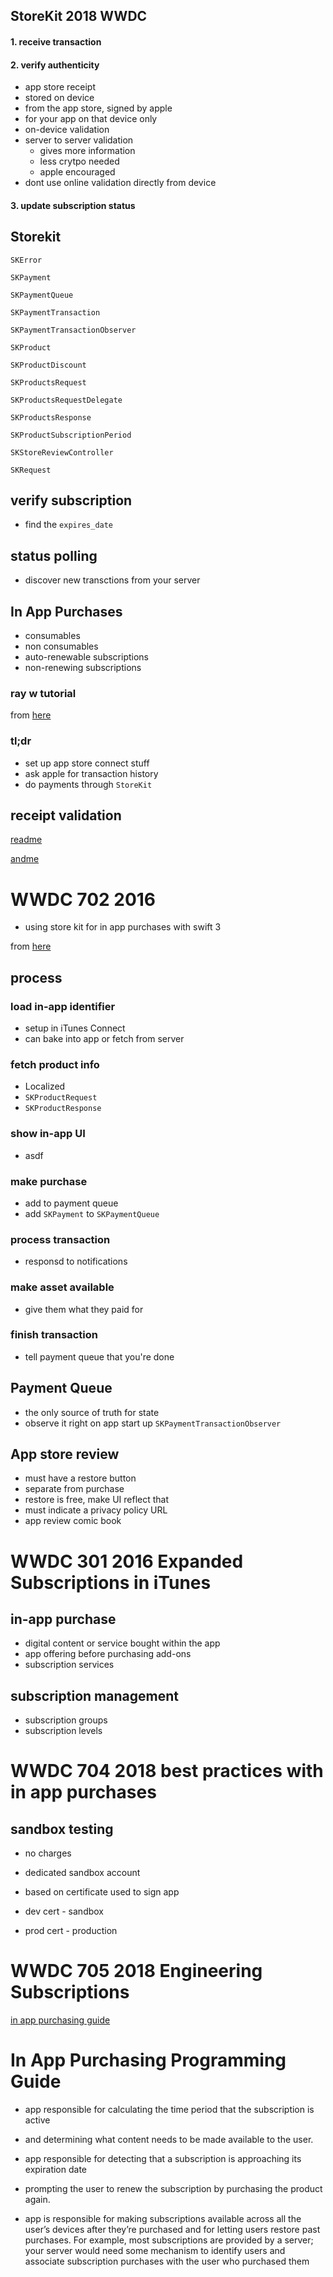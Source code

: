 
## StoreKit 2018 WWDC

#### 1. receive transaction

#### 2. verify authenticity
* app store receipt
* stored on device
* from the app store, signed by apple
* for your app on that device only
* on-device validation
* server to server validation
    * gives more information
    * less crytpo needed
    * apple encouraged
* dont use online validation directly from device

#### 3. update subscription status

## Storekit

`SKError`

`SKPayment`

`SKPaymentQueue`

`SKPaymentTransaction`

`SKPaymentTransactionObserver`

`SKProduct`

`SKProductDiscount`

`SKProductsRequest`

`SKProductsRequestDelegate`

`SKProductsResponse`

`SKProductSubscriptionPeriod`

`SKStoreReviewController`

`SKRequest`

## verify subscription
* find the `expires_date`

## status polling
* discover new transctions from your server


## In App Purchases

* consumables
* non consumables
* auto-renewable subscriptions
* non-renewing subscriptions

### ray w tutorial
from [here](https://www.raywenderlich.com/5456-in-app-purchase-tutorial-getting-started)

### tl;dr
* set up app store connect stuff
* ask apple for transaction history
* do payments through `StoreKit`

## receipt validation
[readme](https://developer.apple.com/library/archive/releasenotes/General/ValidateAppStoreReceipt/Introduction.html)

[andme](https://developer.apple.com/in-app-purchase/)


# WWDC 702 2016
* using store kit for in app purchases with swift 3

from [here](https://developer.apple.com/videos/play/wwdc2016/702/)

## process
### load in-app identifier
* setup in iTunes Connect
* can bake into app or fetch from server

### fetch product info
* Localized
* `SKProductRequest`
* `SKProductResponse`

### show in-app UI
* asdf 

### make purchase
* add to payment queue
* add `SKPayment` to `SKPaymentQueue`

###  process transaction
* responsd to notifications

### make asset available
* give them what they paid for

### finish transaction
* tell payment queue that you're done

## Payment Queue
* the only source of truth for state
* observe it right on app start up `SKPaymentTransactionObserver`

## App store review
* must have a restore button
* separate from purchase
* restore is free, make UI reflect that
* must indicate a privacy policy URL
* app review comic book

# WWDC 301 2016 Expanded Subscriptions in iTunes

## in-app purchase
* digital content or service bought within the app
* app offering before purchasing add-ons
* subscription services

## subscription management
* subscription groups
* subscription levels

# WWDC 704 2018 best practices with in app purchases
## sandbox testing
* no charges
* dedicated sandbox account


* based on certificate used to sign app
* dev cert - sandbox
* prod cert - production

# WWDC 705 2018 Engineering Subscriptions
[in app purchasing guide](https://developer.apple.com/library/archive/documentation/NetworkingInternet/Conceptual/StoreKitGuide/Introduction.html)


# In App Purchasing Programming Guide

* app responsible for calculating the time period that the subscription is active
* and determining what content needs to be made available to the user.
* app responsible for detecting that a subscription is approaching its expiration date
* prompting the user to renew the subscription by purchasing the product again.

* app is responsible for making subscriptions available across all the user’s
devices after they’re purchased and for letting users restore past purchases.
For example, most subscriptions are provided by a server; your server would
need some mechanism to identify users and associate subscription purchases
with the user who purchased them